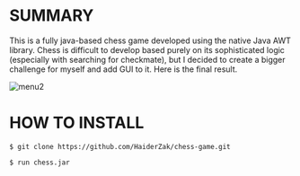# SUMMARY

This is a fully java-based chess game developed using the native Java AWT library. Chess is difficult to develop based purely on its sophisticated logic (especially with searching for checkmate), but I decided to create a bigger challenge for myself and add GUI to it. Here is the final result.

![menu2](https://user-images.githubusercontent.com/37321974/131909597-c2f707c1-e36c-4d9d-8d81-f16989e95ae9.png)

# HOW TO INSTALL

``` 
$ git clone https://github.com/HaiderZak/chess-game.git

$ run chess.jar
```

